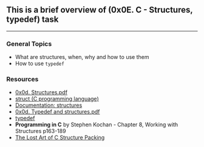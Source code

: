 ## This is a brief overview of (0x0E. C - Structures, typedef) task
___

### **General Topics**
* What are structures, when, why and how to use them
* How to use `typedef`


### **Resources**
* [0x0d. Structures.pdf](https://intranet.alxswe.com/rltoken/giS4eNQT2BQ9RLK0PMhgJQ)
* [struct (C programming language)](https://intranet.alxswe.com/rltoken/MinJEDOHpeZs31qaXU8v1w)
* [Documentation: structures](https://intranet.alxswe.com/rltoken/GiGFlaP5uUxeWLwfzdH15w)
* [0x0d. Typedef and structures.pdf](https://intranet.alxswe.com/rltoken/TGQ3RopVP7CjUTzF-XDXUw)
* [typedef](https://intranet.alxswe.com/rltoken/aqqM2t7PLG5cyHaKwm5nBg)
* **Programming in C** by Stephen Kochan - Chapter 8, Working with Structures p163-189
* [The Lost Art of C Structure Packing](https://intranet.alxswe.com/rltoken/emb4ohNT7XKi8Peep5lyeA)
